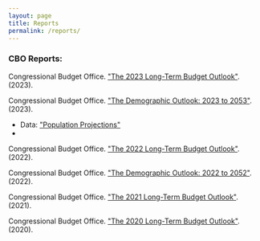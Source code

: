```yaml
---
layout: page
title: Reports
permalink: /reports/
---
```


### CBO Reports:

Congressional Budget Office. ["The 2023 Long-Term Budget Outlook"](https://www.cbo.gov/publication/59014). (2023).

Congressional Budget Office. ["The Demographic Outlook: 2023 to 2053"](https://www.cbo.gov/publication/58612). (2023).
 - Data: ["Population Projections"](https://www.cbo.gov/system/files/2023-01/57059-2023-01-Demographic-Projections.xlsx)
 - 
Congressional Budget Office. ["The 2022 Long-Term Budget Outlook"](https://www.cbo.gov/publication/57971). (2022).

Congressional Budget Office. ["The Demographic Outlook: 2022 to 2052"](https://www.cbo.gov/publication/57975). (2022).

Congressional Budget Office. ["The 2021 Long-Term Budget Outlook"](https://www.cbo.gov/publication/56977). (2021).

Congressional Budget Office. ["The 2020 Long-Term Budget Outlook"](https://www.cbo.gov/publication/56516). (2020).

